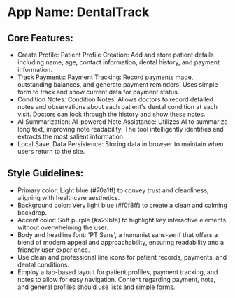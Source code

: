 # **App Name**: DentalTrack

## Core Features:

- Create Profile: Patient Profile Creation: Add and store patient details including name, age, contact information, dental history, and payment information.
- Track Payments: Payment Tracking: Record payments made, outstanding balances, and generate payment reminders. Uses simple form to track and show current data for payment status.
- Condition Notes: Condition Notes: Allows doctors to record detailed notes and observations about each patient's dental condition at each visit. Doctors can look through the history and show these notes.
- AI Summarization: AI-powered Note Assistance: Utilizes AI to summarize long text, improving note readability. The tool intelligently identifies and extracts the most salient information.
- Local Save: Data Persistence: Storing data in browser to maintain when users return to the site.

## Style Guidelines:

- Primary color: Light blue (#70a1ff) to convey trust and cleanliness, aligning with healthcare aesthetics.
- Background color: Very light blue (#f0f8ff) to create a clean and calming backdrop.
- Accent color: Soft purple (#a29bfe) to highlight key interactive elements without overwhelming the user.
- Body and headline font: 'PT Sans', a humanist sans-serif that offers a blend of modern appeal and approachability, ensuring readability and a friendly user experience.
- Use clean and professional line icons for patient records, payments, and dental conditions.
- Employ a tab-based layout for patient profiles, payment tracking, and notes to allow for easy navigation. Content regarding payment, note, and general profiles should use lists and simple forms.